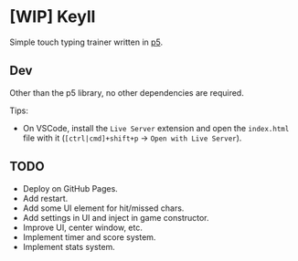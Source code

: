 # [WIP] Keyll

Simple touch typing trainer written in [p5](https://p5js.org/).

## Dev

Other than the p5 library, no other dependencies are required.

Tips:

- On VSCode, install the `Live Server` extension and open the `index.html` file with it (`[ctrl|cmd]+shift+p` -> `Open with Live Server`).

## TODO

- Deploy on GitHub Pages.
- Add restart.
- Add some UI element for hit/missed chars.
- Add settings in UI and inject in game constructor.
- Improve UI, center window, etc.
- Implement timer and score system.
- Implement stats system.

